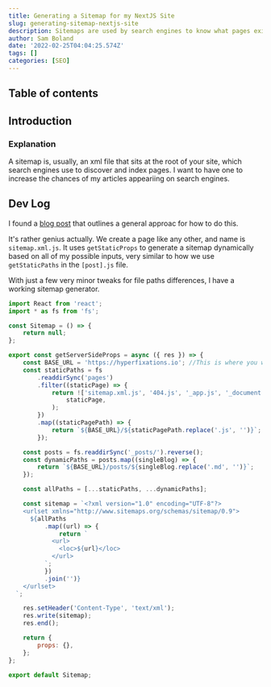 ```yaml
---
title: Generating a Sitemap for my NextJS Site
slug: generating-sitemap-nextjs-site
description: Sitemaps are used by search engines to know what pages exist on your site, and how they are connected. They can then index and present them more easily.
author: Sam Boland
date: '2022-02-25T04:04:25.574Z'
tags: []
categories: [SEO]
---
```


## Table of contents

## Introduction

### Explanation

A sitemap is, usually, an xml file that sits at the root of your site, which search engines use to discover and index pages. I want to have one to increase the chances of my articles appeariing on search engines.

## Dev Log

I found a [blog post](https://levelup.gitconnected.com/nextjs-dynamic-sitemap-2184b33bce2d) that outlines a general approac for how to do this.

It's rather genius actually. We create a page like any other, and name is `sitemap.xml.js`. It uses `getStaticProps` to generate a sitemap dynamically based on all of my possible inputs, very similar to how we use `getStaticPaths` in the `[post].js` file.

With just a few very minor tweaks for file paths differences, I have a working sitemap generator.

```js
import React from 'react';
import * as fs from 'fs';

const Sitemap = () => {
    return null;
};

export const getServerSideProps = async ({ res }) => {
    const BASE_URL = 'https://hyperfixations.io'; //This is where you will define your base url. You can also use the default dev url http://localhost:3000
    const staticPaths = fs
        .readdirSync('pages')
        .filter((staticPage) => {
            return !['sitemap.xml.js', '404.js', '_app.js', '_document.js', 'api'].includes(
                staticPage,
            );
        })
        .map((staticPagePath) => {
            return `${BASE_URL}/${staticPagePath.replace('.js', '')}`;
        });

    const posts = fs.readdirSync('_posts/').reverse();
    const dynamicPaths = posts.map((singleBlog) => {
        return `${BASE_URL}/posts/${singleBlog.replace('.md', '')}`;
    });

    const allPaths = [...staticPaths, ...dynamicPaths];

    const sitemap = `<?xml version="1.0" encoding="UTF-8"?>
    <urlset xmlns="http://www.sitemaps.org/schemas/sitemap/0.9">
      ${allPaths
          .map((url) => {
              return `
            <url>
              <loc>${url}</loc>
            </url>
          `;
          })
          .join('')}
    </urlset>
  `;

    res.setHeader('Content-Type', 'text/xml');
    res.write(sitemap);
    res.end();

    return {
        props: {},
    };
};

export default Sitemap;
```
